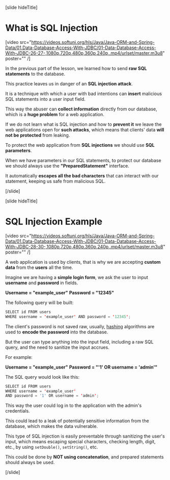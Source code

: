 [slide hideTitle]

# What is SQL Injection

[video src="https://videos.softuni.org/hls/Java/Java-ORM-and-Spring-Data/01.Data-Database-Access-With-JDBC/01-Data-Database-Access-With-JDBC-26-27-,1080p,720p,480p,360p,240p,.mp4/urlset/master.m3u8" poster="" /]

In the previous part of the lesson, we learned how to send **raw SQL statements** to the database.

This practice leaves us in danger of an **SQL injection attack**.

It is a technique with which a user with bad intentions can **insert** malicious SQL statements into a user input field.

This way the abuser can **collect information** directly from our database, which is a **huge problem** for a web application.

If we do not learn what is SQL injection and how to **prevent it** we leave the web applications open for **such attacks**, which means that clients' data **will not be protected** from leaking.

To protect the web application from **SQL injections** we should use **SQL parameters**.

When we have parameters in our SQL statements, to protect our database we should always use the **"PreparedStatement"** interface.

It automatically **escapes all the bad characters** that can interact with our statement, keeping us safe from malicious SQL.

[/slide]

[slide hideTitle]

# SQL Injection Еxample

[video src="https://videos.softuni.org/hls/Java/Java-ORM-and-Spring-Data/01.Data-Database-Access-With-JDBC/01-Data-Database-Access-With-JDBC-28-30-,1080p,720p,480p,360p,240p,.mp4/urlset/master.m3u8" poster="" /]

A web application is used by clients, that is why we are accepting **custom data** from the **users** all the time.

Imagine we are having a **simple login form**, we ask the user to input **username** and **password** in fields. 

**Username = "example_user"**
**Password = "12345"**

The following query will be built:

```java
SELECT id FROM users
WHERE username = 'example_user' AND password = '12345';
```

The client's password is not saved raw, usually, [hashing](https://en.wikipedia.org/wiki/Cryptographic_hash_function) algorithms are used to **encode the password** into the database. 

But the user can type anything into the input field, including a raw SQL query, and the need to sanitize the input accrues.

For example:

**Username = "example_user"**
**Password = "'1' OR username = 'admin'"**

The SQL query would look like this:

```java
SELECT id FROM users
WHERE username = 'example_user'
AND password = '1' OR username = 'admin';
```
This way the user could log in to the application with the admin's credentials.

This could lead to a leak of potentially sensitive information from the database, which makes the data vulnerable.

This type of SQL injection is easily preventable through sanitizing the user's input, which means escaping special characters, checking length, digit, etc., by using `setDouble()`, `setString()`, etc.

This could be done by **NOT using concatenation**, and prepared statements should always be used.

[/slide]